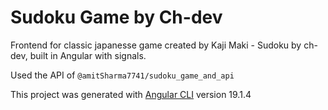 # Sudoku Game by Ch-dev
Frontend for classic japanesse game created by Kaji Maki - Sudoku by ch-dev, built in Angular with signals.

Used the API of `@amitSharma7741/sudoku_game_and_api`

This project was generated with [Angular CLI](https://github.com/angular/angular-cli) version 19.1.4

